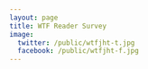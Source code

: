 ```yaml
---
layout: page
title: WTF Reader Survey
image:
  twitter: /public/wtfjht-t.jpg
  facebook: /public/wtfjht-f.jpg
---
```


<div id="ask-form"></div><script src="https://wtfjht.coralproject.net/widgets/58eafdd94a60280001fc1c22.js"></script>
